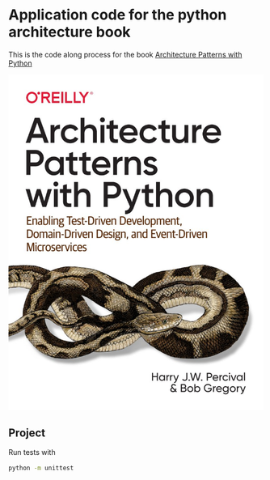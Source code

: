 # Application code for the python architecture book

This is the code along process for the book [Architecture Patterns with Python](https://www.cosmicpython.com/)

![Architecture Patterns with Python](cover.jpg)

## Project
Run tests with

```sh
python -m unittest
```
